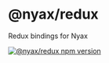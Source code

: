 # @nyax/redux

Redux bindings for Nyax

[![@nyax/redux npm version](https://img.shields.io/npm/v/@nyax/redux.svg?label=@nyax/redux)](https://github.com/SpringNyan/nyax/tree/master/packages/redux)
